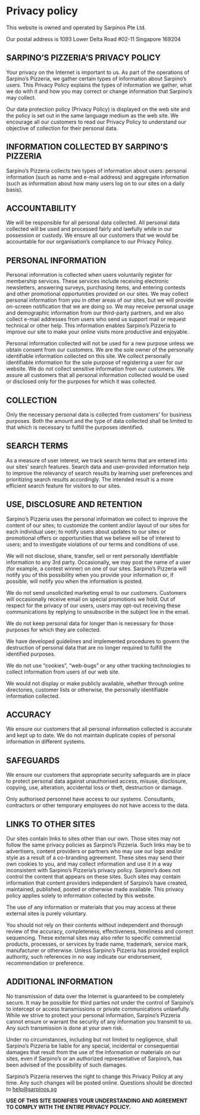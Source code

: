 # Privacy policy
This website is owned and operated by Sarpinos Pte Ltd.

Our postal address is 1093 Lower Delta Road #02-11 Singapore 169204

## SARPINO’S PIZZERIA’S PRIVACY POLICY
Your privacy on the Internet is important to us. As part of the operations of Sarpino’s Pizzeria, we gather certain types of information about Sarpino’s users. This Privacy Policy explains the types of information we gather, what we do with it and how you may correct or change information that Sarpino’s may collect.

Our data protection policy (Privacy Policy) is displayed on the web site and the policy is set out in the same language medium as the web site. We encourage all our customers to read our Privacy Policy to understand our objective of collection for their personal data.

## INFORMATION COLLECTED BY SARPINO’S PIZZERIA
Sarpino’s Pizzeria collects two types of information about users: personal information (such as name and e-mail address) and aggregate information (such as information about how many users log on to our sites on a daily basis).

## ACCOUNTABILITY
We will be responsible for all personal data collected. All personal data collected will be used and processed fairly and lawfully while in our possession or custody. We ensure all our customers that we would be accountable for our organisation’s compliance to our Privacy Policy.

## PERSONAL INFORMATION
Personal information is collected when users voluntarily register for membership services. These services include receiving electronic newsletters, answering surveys, purchasing items, and entering contests and other promotional opportunities provided on our sites. We may collect personal information from you in other areas of our sites, but we will provide on-screen notification that we are doing so. We may receive personal usage and demographic information from our third-party partners, and we also collect e-mail addresses from users who send us support mail or request technical or other help. This information enables Sarpino’s Pizzeria to improve our site to make your online visits more productive and enjoyable.

Personal information collected will not be used for a new purpose unless we obtain consent from our customers. We are the sole owner of the personally identifiable information collected on this site. We collect personally identifiable information for the sole purpose of registering a user for our website. We do not collect sensitive information from our customers. We assure all customers that all personal information collected would be used or disclosed only for the purposes for which it was collected.

## COLLECTION
Only the necessary personal data is collected from customers’ for business purposes. Both the amount and the type of data collected shall be limited to that which is necessary to fulfill the purposes identified.

## SEARCH TERMS
As a measure of user interest, we track search terms that are entered into our sites’ search features. Search data and user-provided information help to improve the relevancy of search results by learning user preferences and prioritizing search results accordingly. The intended result is a more efficient search feature for visitors to our sites.

## USE, DISCLOSURE AND RETENTION
Sarpino’s Pizzeria uses the personal information we collect to improve the content of our sites; to customize the content and/or layout of our sites for each individual user; to notify users about updates to our sites or promotional offers or opportunities that we believe will be of interest to users; and to investigate violations of our terms and conditions of use.

We will not disclose, share, transfer, sell or rent personally identifiable information to any 3rd party. Occasionally, we may post the name of a user (for example, a contest winner) on one of our sites. Sarpino’s Pizzeria will notify you of this possibility when you provide your information or, if possible, will notify you when the information is posted.

We do not send unsolicited marketing email to our customers. Customers will occasionally receive email on special promotions we hold. Out of respect for the privacy of our users, users may opt-out receiving these communications by replying to unsubscribe in the subject line in the email.

We do not keep personal data for longer than is necessary for those purposes for which they are collected.

We have developed guidelines and implemented procedures to govern the destruction of personal data that are no longer required to fulfill the identified purposes.

We do not use “cookies”, “web-bugs” or any other tracking technologies to collect information from users of our web site.

We would not display or make publicly available, whether through online directories, customer lists or otherwise, the personally identifiable information collected.

## ACCURACY
We ensure our customers that all personal information collected is accurate and kept up to date. We do not maintain duplicate copies of personal information in different systems.

## SAFEGUARDS
We ensure our customers that appropriate security safeguards are in place to protect personal data against unauthorised access, misuse, disclosure, copying, use, alteration, accidental loss or theft, destruction or damage.

Only authorised personnel have access to our systems. Consultants, contractors or other temporary employees do not have access to the data.

## LINKS TO OTHER SITES
Our sites contain links to sites other than our own. Those sites may not follow the same privacy policies as Sarpino’s Pizzeria. Such links may be to advertisers, content providers or partners who may use our logo and/or style as a result of a co-branding agreement. These sites may send their own cookies to you, and may collect information and use it in a way inconsistent with Sarpino’s Pizzeria’s privacy policy. Sarpino’s does not control the content that appears on these sites. Such sites may contain information that content providers independent of Sarpino’s have created, maintained, published, posted or otherwise made available. This privacy policy applies solely to information collected by this website.

The use of any information or materials that you may access at these external sites is purely voluntary.

You should not rely on their contents without independent and thorough review of the accuracy, completeness, effectiveness, timeliness and correct sequencing. These external sites may also refer to specific commercial products, processes, or services by trade name, trademark, service mark, manufacturer or otherwise. Unless Sarpino’s Pizzeria has provided explicit authority, such references in no way indicate our endorsement, recommendation or preference.

## ADDITIONAL INFORMATION
No transmission of data over the Internet is guaranteed to be completely secure. It may be possible for third parties not under the control of Sarpino’s to intercept or access transmissions or private communications unlawfully. While we strive to protect your personal information, Sarpino’s Pizzeria cannot ensure or warrant the security of any information you transmit to us. Any such transmission is done at your own risk.

Under no circumstances, including but not limited to negligence, shall Sarpino’s Pizzeria be liable for any special, incidental or consequential damages that result from the use of the information or materials on our sites, even if Sarpino’s or an authorized representative of Sarpino’s, has been advised of the possibility of such damages.

Sarpino’s Pizzeria reserves the right to change this Privacy Policy at any time. Any such changes will be posted online. Questions should be directed to help@sarpinos.sg

**USE OF THIS SITE SIGNIFIES YOUR UNDERSTANDING AND AGREEMENT TO COMPLY WITH THE ENTIRE PRIVACY POLICY.**